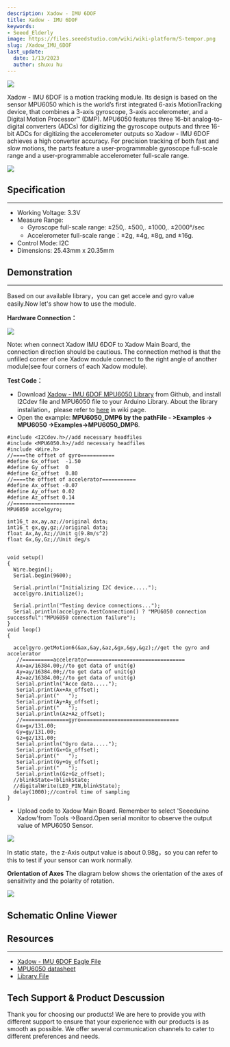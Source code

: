 ```yaml
---
description: Xadow - IMU 6DOF
title: Xadow - IMU 6DOF
keywords:
- Seeed_Elderly
image: https://files.seeedstudio.com/wiki/wiki-platform/S-tempor.png
slug: /Xadow_IMU_6DOF
last_update:
  date: 1/13/2023
  author: shuxu hu
---
```

![](https://files.seeedstudio.com/wiki/Xadow_IMU_6DOF/img/Imu_6dof_01.jpg)

Xadow - IMU 6DOF is a motion tracking module. Its design is based on the sensor MPU6050 which is the world’s first integrated 6-axis MotionTracking device, that combines a 3-axis gyroscope, 3-axis accelerometer, and a Digital Motion Processor™ (DMP). MPU6050 features three 16-bit analog-to-digital converters (ADCs) for digitizing the gyroscope outputs and three 16-bit ADCs for digitizing the accelerometer outputs so Xadow - IMU 6DOF achieves a high converter accuracy. For precision tracking of both fast and slow motions, the parts feature a user-programmable gyroscope full-scale range and a user-programmable accelerometer full-scale range.

[![](https://files.seeedstudio.com/wiki/Seeed-WiKi/docs/images/300px-Get_One_Now_Banner-ragular.png)](https://www.seeedstudio.com/Xadow-IMU-6DOF-p-1670.html)

## Specification
---
- Working Voltage: 3.3V
- Measure Range:
  - Gyroscope full-scale range: ±250,. ±500,. ±1000,. ±2000°/sec
  - Accelerometer full-scale range：±2g, ±4g, ±8g, and ±16g.
- Control Mode: I2C
- Dimensions: 25.43mm x 20.35mm

## Demonstration
---
Based on our available library，you can get accele and gyro value easily.Now let's show how to use the module.

**Hardware Connection：**

![](https://files.seeedstudio.com/wiki/Xadow_IMU_6DOF/img/Xadow-IMU_6DOF_installation.png)

Note: when connect Xadow IMU 6DOF to Xadow Main Board, the connection direction should be cautious. The connection method is that the unfilled corner of one Xadow module connect to the right angle of another module(see four corners of each Xadow module).

**Test Code：**
  
- Download [Xadow - IMU 6DOF  MPU6050 Library](https://github.com/Seeed-Studio/Xadow_IMU_6DOF) from Github, and install I2Cdev file and MPU6050 file to your Arduino Library. About the library installation，please refer to [here](https://wiki.seeedstudio.com/How_to_install_Arduino_Library) in wiki page.
- Open the example: **MPU6050_DMP6 by the pathFile - >Examples -> MPU6050 ->Examples->MPU6050_DMP6**.

```
#include <I2Cdev.h>//add necessary headfiles
#include <MPU6050.h>//add necessary headfiles
#include <Wire.h>
//====the offset of gyro===========
#define Gx_offset  -1.50
#define Gy_offset  0
#define Gz_offset  0.80
//====the offset of accelerator===========
#define Ax_offset -0.07
#define Ay_offset 0.02
#define Az_offset 0.14
//====================
MPU6050 accelgyro;

int16_t ax,ay,az;//original data;
int16_t gx,gy,gz;//original data;
float Ax,Ay,Az;//Unit g(9.8m/s^2)
float Gx,Gy,Gz;//Unit deg/s


void setup()
{
  Wire.begin();
  Serial.begin(9600);

  Serial.println("Initializing I2C device.....");
  accelgyro.initialize();

  Serial.println("Testing device connections...");
  Serial.println(accelgyro.testConnection() ? "MPU6050 connection successful":"MPU6050 connection failure");
}
void loop()
{

  accelgyro.getMotion6(&ax,&ay,&az,&gx,&gy,&gz);//get the gyro and accelerator
   //==========accelerator================================
   Ax=ax/16384.00;//to get data of unit(g)
   Ay=ay/16384.00;//to get data of unit(g)
   Az=az/16384.00;//to get data of unit(g)
   Serial.println("Acce data.....");
   Serial.print(Ax+Ax_offset);
   Serial.print("   ");
   Serial.print(Ay+Ay_offset);
   Serial.print("   ");
   Serial.println(Az+Az_offset);
   //===============gyro================================
   Gx=gx/131.00;
   Gy=gy/131.00;
   Gz=gz/131.00;
   Serial.println("Gyro data.....");
   Serial.print(Gx+Gx_offset);
   Serial.print("   ");
   Serial.print(Gy+Gy_offset);
   Serial.print("   ");
   Serial.println(Gz+Gz_offset);
  //blinkState=!blinkState;
  //digitalWrite(LED_PIN,blinkState);
  delay(1000);//control time of sampling
}
```

- Upload code to Xadow Main Board. Remember to select 'Seeeduino Xadow'from Tools ->Board.Open serial monitor to observe the output value of MPU6050 Sensor.

![](https://files.seeedstudio.com/wiki/Xadow_IMU_6DOF/img/Xadow_IMU_6DOF_result.jpg)

In static state，the z-Axis output value is about 0.98g，so you can refer to this to test if your sensor can work normally.

**Orientation of Axes**
The diagram below shows the orientation of the axes of sensitivity and the polarity of rotation.

![](https://files.seeedstudio.com/wiki/Xadow_IMU_6DOF/img/MPU6050_%E8%BD%B4%E5%90%91%E5%AE%9A%E4%BD%8D.png)


## Schematic Online Viewer

<div className="altium-ecad-viewer" data-project-src="https://files.seeedstudio.com/wiki/Xadow_IMU_6DOF/res/Xadow_IMU_6DOF_Eagle_File.zip" style={{borderRadius: '0px 0px 4px 4px', height: 500, borderStyle: 'solid', borderWidth: 1, borderColor: 'rgb(241, 241, 241)', overflow: 'hidden', maxWidth: 1280, maxHeight: 700, boxSizing: 'border-box'}}>
</div>



## Resources
---
- [Xadow - IMU 6DOF Eagle File](https://files.seeedstudio.com/wiki/Xadow_IMU_6DOF/res/Xadow_IMU_6DOF_Eagle_File.zip)
- [MPU6050 datasheet](https://files.seeedstudio.com/wiki/Xadow_IMU_6DOF/res/MPU6050.pdf)
- [Library File](https://github.com/Seeed-Studio/Xadow_IMU_6DOF)

## Tech Support & Product Descussion

Thank you for choosing our products! We are here to provide you with different support to ensure that your experience with our products is as smooth as possible. We offer several communication channels to cater to different preferences and needs.

<div class="button_tech_support_container">
<a href="https://forum.seeedstudio.com/" class="button_forum"></a> 
<a href="https://www.seeedstudio.com/contacts" class="button_email"></a>
</div>

<div class="button_tech_support_container">
<a href="https://discord.gg/eWkprNDMU7" class="button_discord"></a> 
<a href="https://github.com/Seeed-Studio/wiki-documents/discussions/69" class="button_discussion"></a>
</div>
